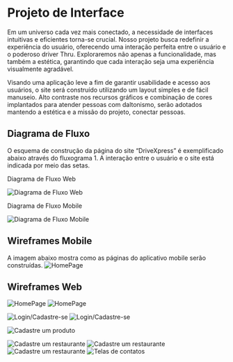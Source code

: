
# Projeto de Interface
Em um universo cada vez mais conectado, a necessidade de interfaces intuitivas e eficientes torna-se crucial. Nosso projeto busca redefinir a experiência do usuário, oferecendo uma interação perfeita entre o usuário e o poderoso driver Thru. Exploraremos não apenas a funcionalidade, mas também a estética, garantindo que cada interação seja uma experiência visualmente agradável.  

   Visando uma aplicação leve a fim de garantir usabilidade e acesso aos usuários, o site será construído utilizando um layout simples e de fácil manuseio. Alto contraste nos recursos gráficos e combinação de cores implantados para atender pessoas com daltonismo, serão adotados mantendo a estética e a missão do projeto, conectar pessoas. 

## Diagrama de Fluxo

O esquema de construção da página do site “DriveXpress” é exemplificado abaixo através do fluxograma 1. A interação entre o usuário e o site está indicada por meio das setas. 

Diagrama de Fluxo Web


![Diagrama de Fluxo Web](
https://github.com/ICEI-PUC-Minas-PMV-ADS/pmv-ads-2023-2-e4-proj-dad-t3-gerenciamento_drive_thru/blob/8b7b6f4ea102c49cf7ad044fc816cb853b464dcf/docs/img/Copy%20of%20Diagrama_de_fluxo.png)


Diagrama de Fluxo Mobile

![Diagrama de Fluxo Mobile](
https://github.com/ICEI-PUC-Minas-PMV-ADS/pmv-ads-2023-2-e4-proj-dad-t3-gerenciamento_drive_thru/blob/561f8ea920429b1354abee05d460da401adb8347/docs/img/Diagrama_de_fluxo.png)

## Wireframes Mobile
A imagem abaixo mostra como as páginas do aplicativo mobile serão construídas.
![HomePage](https://github.com/ICEI-PUC-Minas-PMV-ADS/pmv-ads-2023-2-e4-proj-dad-t3-gerenciamento_drive_thru/blob/68e95e2cf2be8b5dbd1dfa95e1d0722d03747596/docs/img/wireframeMobile.jpg)

## Wireframes Web
![HomePage](https://github.com/ICEI-PUC-Minas-PMV-ADS/pmv-ads-2023-2-e4-proj-dad-t3-gerenciamento_drive_thru/blob/68e95e2cf2be8b5dbd1dfa95e1d0722d03747596/docs/img/tela_guilherme_1.jpg)
![HomePage](https://github.com/ICEI-PUC-Minas-PMV-ADS/pmv-ads-2023-2-e4-proj-dad-t3-gerenciamento_drive_thru/blob/68e95e2cf2be8b5dbd1dfa95e1d0722d03747596/docs/img/tela_guilherme_2.jpg)

![Login/Cadastre-se](https://github.com/ICEI-PUC-Minas-PMV-ADS/pmv-ads-2023-2-e4-proj-dad-t3-gerenciamento_drive_thru/blob/68e95e2cf2be8b5dbd1dfa95e1d0722d03747596/docs/img/tela_franciele_1.jpg)
![Login/Cadastre-se](https://github.com/ICEI-PUC-Minas-PMV-ADS/pmv-ads-2023-2-e4-proj-dad-t3-gerenciamento_drive_thru/blob/68e95e2cf2be8b5dbd1dfa95e1d0722d03747596/docs/img/tela_franciele_2.jpg)

![Cadastre um produto](https://github.com/ICEI-PUC-Minas-PMV-ADS/pmv-ads-2023-2-e4-proj-dad-t3-gerenciamento_drive_thru/blob/68e95e2cf2be8b5dbd1dfa95e1d0722d03747596/docs/img/tela_matheus.jpg)


![Cadastre um restaurante](https://github.com/ICEI-PUC-Minas-PMV-ADS/pmv-ads-2023-2-e4-proj-dad-t3-gerenciamento_drive_thru/blob/68e95e2cf2be8b5dbd1dfa95e1d0722d03747596/docs/img/tela_anna_3.jpg)
![Cadastre um restaurante](https://github.com/ICEI-PUC-Minas-PMV-ADS/pmv-ads-2023-2-e4-proj-dad-t3-gerenciamento_drive_thru/blob/68e95e2cf2be8b5dbd1dfa95e1d0722d03747596/docs/img/tela_anna_2.jpg)
![Cadastre um restaurante](https://github.com/ICEI-PUC-Minas-PMV-ADS/pmv-ads-2023-2-e4-proj-dad-t3-gerenciamento_drive_thru/blob/68e95e2cf2be8b5dbd1dfa95e1d0722d03747596/docs/img/tela_anna_1.jpg)
![Telas de contatos](https://github.com/ICEI-PUC-Minas-PMV-ADS/pmv-ads-2023-2-e4-proj-dad-t3-gerenciamento_drive_thru/blob/68e95e2cf2be8b5dbd1dfa95e1d0722d03747596/docs/img/tela_elder_2.jpg)



